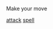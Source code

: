 Make your move

[attack](https://github.com/seanewest/rpg/blob/master/moves/sasa.md)
[spell](undefined/sass.md)
